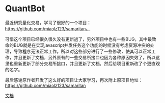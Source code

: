 # QuantBot

最近研究量化交易，学习了很好的一个项目：https://github.com/miaolz123/samaritan。

可惜这个项目已经很久很久没有更新過了，另外项目中也有一些BUG，其中最致命的BUG就是在实现javascript并发任务这个功能的时候没有考虑资源冲突的处理，导致程序无法正常工作，所以对这些部分进行了一些修改，使其可以正常工作，并且更新了文档，另外原有的一些交易所接口也因为各种原因失效了，所以这里也重新更新了部分交易所接口，并且更新了文档，然后给项目重新改了个更直观的名字。

最后感谢原作者开发了这么好的项目让大家学习，再次附上原项目地址：https://github.com/miaolz123/samaritan

[文档](www.quartbot.org/#/)

